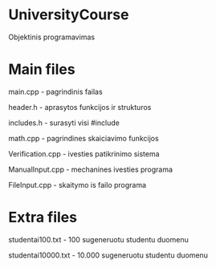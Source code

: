 # UniversityCourse
Objektinis programavimas

# Main files
main.cpp - pagrindinis failas

header.h - aprasytos funkcijos ir strukturos

includes.h - surasyti visi #include

math.cpp - pagrindines skaiciavimo funkcijos

Verification.cpp - ivesties patikrinimo sistema

ManualInput.cpp - mechanines ivesties programa

FileInput.cpp - skaitymo is failo programa

# Extra files
studentai100.txt - 100 sugeneruotu studentu duomenu

studentai10000.txt - 10.000 sugeneruotu studentu duomenu

